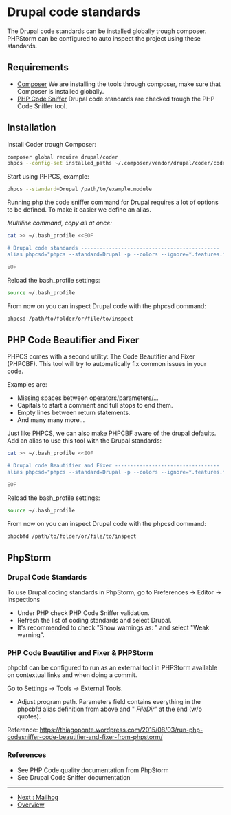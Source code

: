 # Drupal code standards

The Drupal code standards can be installed globally trough composer. PHPStorm 
can be configured to auto inspect the project using these standards.

## Requirements

* [Composer](PHP-Composer.md)
  We are installing the tools through composer, make sure that Composer is 
  installed globally.
* [PHP Code Sniffer](./PHP-Code-Sniffers.md#PHP-Code-Sniffer)
  Drupal code standards are checked trough the PHP Code Sniffer tool.

## Installation

Install Coder trough Composer:

```bash
composer global require drupal/coder
phpcs --config-set installed_paths ~/.composer/vendor/drupal/coder/coder_sniffer
```

Start using PHPCS, example:

```bash
phpcs --standard=Drupal /path/to/example.module
```
 
Running php the code sniffer command for Drupal requires a lot of options to be 
defined. To make it easier we define an alias.

_Multiline command, copy all at once:_

```bash
cat >> ~/.bash_profile <<EOF

# Drupal code standards ---------------------------------------------
alias phpcsd="phpcs --standard=Drupal -p --colors --ignore=*.features.*,*.field_group.inc,*.strongarm.inc,*.ds.inc,*.context.inc,*.views_default.inc,*.file_default_displays.inc,*.facetapi_defaults.inc,dist,node_modules,bower_components --extensions=php,module,inc,install,test,profile,theme,js,css,info,txt"

EOF
```

Reload the bash_profile settings:

```bash
source ~/.bash_profile
```

From now on you can inspect Drupal code with the phpcsd command:

```bash
phpcsd /path/to/folder/or/file/to/inspect
```

## PHP Code Beautifier and Fixer

PHPCS comes with a second utility: The Code Beautifier and Fixer (PHPCBF).
This tool will try to automatically fix common issues in your code.

Examples are:

* Missing spaces between operators/parameters/...
* Capitals to start a comment and full stops to end them.
* Empty lines between return statements.
* And many many more...

Just like PHPCS, we can also make PHPCBF aware of the drupal defaults. Add an 
alias to use this tool with the Drupal standards:

```bash
cat >> ~/.bash_profile <<EOF

# Drupal code Beautifier and Fixer ----------------------------------
alias phpcsd="phpcs --standard=Drupal -p --colors --ignore=*.features.*,*.field_group.inc,*.strongarm.inc,*.ds.inc,*.context.inc,*.views_default.inc,*.file_default_displays.inc,*.facetapi_defaults.inc,dist,node_modules,bower_components --extensions=php,module,inc,install,test,profile,theme,js,css,info,txt"

EOF
```
Reload the bash_profile settings:

```bash
source ~/.bash_profile
```

From now on you can inspect Drupal code with the phpcsd command:

```bash
phpcbfd /path/to/folder/or/file/to/inspect
```

## PhpStorm

### Drupal Code Standards

To use Drupal coding standards in PhpStorm, go to 
Preferences -> Editor -> Inspections 

* Under PHP check PHP Code Sniffer validation. 
* Refresh the list of coding standards and select Drupal. 
* It's recommended to check "Show warnings as: " and select "Weak warning".

### PHP Code Beautifier and Fixer  & PHPStorm

phpcbf can be configured to run as an external tool in PHPStorm available on 
contextual links and when doing a commit.

Go to Settings -> Tools -> External Tools.

* Adjust program path. Parameters field contains everything in the phpcbfd 
  alias definition from above and "  $FileDir$" at the end (w/o quotes).

Reference: https://thiagoponte.wordpress.com/2015/08/03/run-php-codesniffer-code-beautifier-and-fixer-from-phpstorm/

### References

* See PHP Code quality documentation from PhpStorm
* See Drupal Code Sniffer documentation

---
* [Next : Mailhog](Installation/Mailhog.md)
* [Overview](../README.md)
